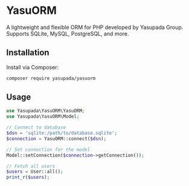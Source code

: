 # YasuORM

A lightweight and flexible ORM for PHP developed by Yasupada Group.  
Supports SQLite, MySQL, PostgreSQL, and more.

## Installation

Install via Composer:

```bash
composer require yasupada/yasuorm
```

## Usage

```php
use Yasupada\YasuORM\YasuORM;
use Yasupada\YasuORM\Model;

// Connect to database
$dsn = 'sqlite:/path/to/database.sqlite';
$connection = YasuORM::connect($dsn);

// Set connection for the model
Model::setConnection($connection->getConnection());

// Fetch all users
$users = User::all();
print_r($users);